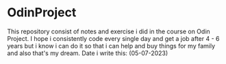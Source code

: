 # OdinProject

This repository consist of notes and exercise i did in the course on Odin Project. 
I hope i consistently code every single day and get a job after 4 - 6 years but 
i know i can do it so that i can help and buy things for my family and also that's my dream.
Date i write this: (05-07-2023)